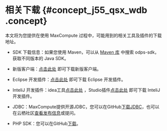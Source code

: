 # 相关下载 {#concept_j55_qsx_wdb .concept}

本文将为您提供在使用 MaxCompute 过程中，可能用到的相关工具及插件的下载地址。

-   SDK 下载信息：如果您使用 Maven，可以从 [Maven 库](http://search.maven.org/) 中搜索 odps-sdk，获取不同版本的 Java SDK。

-   新版客户端：[点击此处](http://repo.aliyun.com/download/odpscmd/latest/odpscmd_public.zip) 即可下载新版客户端。

-   Eclipse 开发插件：[点击此处](https://docs-aliyun.cn-hangzhou.oss.aliyun-inc.com/cn/odps/0.0.90/assets/download/odps-eclipse-plugin-bundle-0.16.0.zip) 即可下载 Eclipse 开发插件。

-   InteliJ 开发插件：idea工具[点击此处](https://www.jetbrains.com/idea/?spm=5176.doc50891.2.4.2O5djt) ，Studio插件[点击此处](https://plugins.jetbrains.com/plugin/9193-maxcompute-studio) 即可下载 InteliJ 开发插件。

-   JDBC：MaxCompute提供开源JDBC，您可以在GitHub[下载JDBC](https://github.com/aliyun/aliyun-odps-jdbc/releases)，也可以在云栖社区[查看发布信息](https://yq.aliyun.com/articles/72791)或提问。
-   PHP SDK：您可以在GitHub[下载](https://github.com/aliyun-beta/aliyun-odps-php-sdk)。

